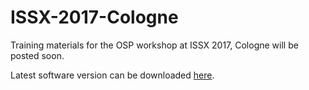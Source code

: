 # ISSX-2017-Cologne
Training materials for the OSP workshop at ISSX 2017, Cologne will be posted soon.

Latest software version can be downloaded [here](http://setup.open-systems-pharmacology.org).
